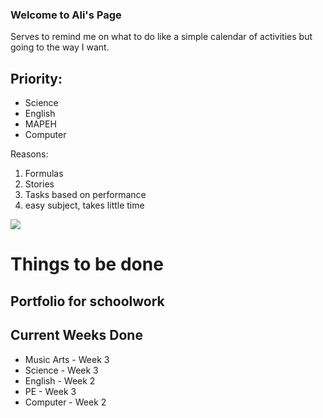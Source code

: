 ### Welcome to Ali's Page

Serves to remind me on what to do like a simple calendar of activities but going to the way I want.


## Priority:
- Science
- English
- MAPEH
- Computer


Reasons: 
1. Formulas 
2. Stories 
3. Tasks based on performance 
4. easy subject, takes little time



![](https://i.pinimg.com/564x/d3/e9/b7/d3e9b753b5968a8009032b6af948249c.jpg)



# Things to be done

## Portfolio for schoolwork

## Current Weeks Done

- Music Arts - Week 3
- Science - Week 3
- English - Week 2
- PE - Week 3
- Computer - Week 2


